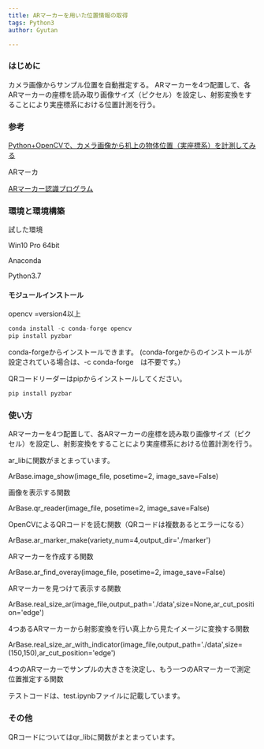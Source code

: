 ```yaml
---
title: ARマーカーを用いた位置情報の取得
tags: Python3 
author: Gyutan

---
```


### はじめに
カメラ画像からサンプル位置を自動推定する。
ARマーカーを4つ配置して、各ARマーカーの座標を読み取り画像サイズ（ピクセル）を設定し、射影変換をすることにより実座標系における位置計測を行う。

### 参考
[Python+OpenCVで、カメラ画像から机上の物体位置（実座標系）を計測してみる](https://qiita.com/code0327/items/c6e468da7007734c897f)



ARマーカ

[ARマーカー認識プログラム](https://qiita.com/hsgucci/items/37becbb8bfe04330ce14)

### 環境と環境構築
試した環境

Win10 Pro 64bit

Anaconda

Python3.7

#### モジュールインストール

opencv =version4以上  

```Python
conda install -c conda-forge opencv
pip install pyzbar

```
conda-forgeからインストールできます。
(conda-forgeからのインストールが設定されている場合は、-c conda-forge　は不要です。）

QRコードリーダーはpipからインストールしてください。
```Python
pip install pyzbar

```

### 使い方

ARマーカーを4つ配置して、各ARマーカーの座標を読み取り画像サイズ（ピクセル）を設定し、射影変換をすることにより実座標系における位置計測を行う。

ar_libに関数がまとまっています。

ArBase.image_show(image_file, posetime=2, image_save=False)

画像を表示する関数

ArBase.qr_reader(image_file, posetime=2, image_save=False)

OpenCVによるQRコードを読む関数（QRコードは複数あるとエラーになる）

ArBase.ar_marker_make(variety_num=4,output_dir='./marker')

ARマーカーを作成する関数

ArBase.ar_find_overay(image_file, posetime=2, image_save=False)

ARマーカーを見つけて表示する関数

ArBase.real_size_ar(image_file,output_path='./data',size=None,ar_cut_position='edge')

4つあるARマーカーから射影変換を行い真上から見たイメージに変換する関数

ArBase.real_size_ar_with_indicator(image_file,output_path='./data',size= (150,150),ar_cut_position='edge')

4つのARマーカーでサンプルの大きさを決定し、もう一つのARマーカーで測定位置推定する関数

テストコードは、test.ipynbファイルに記載しています。


### その他
QRコードについてはqr_libに関数がまとまっています。
